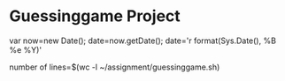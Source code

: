 # Guessinggame Project
var now=new Date();
date=now.getDate();
date='r format(Sys.Date(), %B %e %Y)'

number of lines=$(wc -l ~/assignment/guessinggame.sh)



